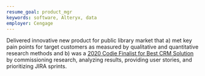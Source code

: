 ```yaml
---
resume_goal: product_mgr
keywords: software, Alteryx, data
employer: Cengage
---
```

Delivered innovative new product for public library market that a) met key pain points for target customers as measured by qualitative and quantitative research methods and b) was a [2020 Codie Finalist for Best CRM Solution](https://www.siia.net/codie/Winners-Finalists/2020-Finalists/Details/cID/13) by commissioning research, analyzing results, providing user stories, and prioritizing JIRA sprints.